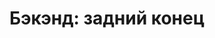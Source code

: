---
layout: autopage_category
permalink: /blog/backend/
breadcrumb: Бэкэнд
title: "Бэкэнд: задний конец"
description: "Записи блога на тему бэкэнда: настройка серверов, БД, языки программирования"
image: /assets/img/categories/backend.png
---